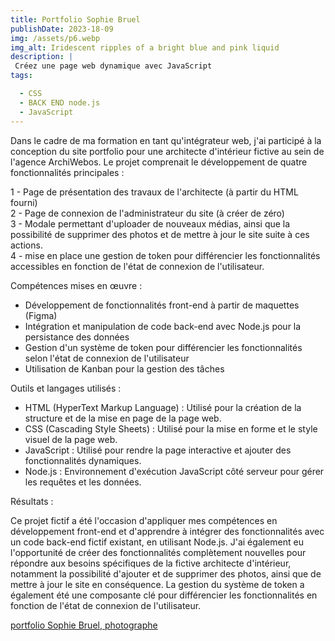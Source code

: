 ```yaml
---
title: Portfolio Sophie Bruel
publishDate: 2023-18-09
img: /assets/p6.webp
img_alt: Iridescent ripples of a bright blue and pink liquid
description: |
 Créez une page web dynamique avec JavaScript
tags:

  - CSS
  - BACK END node.js
  - JavaScript
---
```


Dans le cadre de ma formation en tant qu'intégrateur web, j'ai participé à la conception du site portfolio pour une architecte d'intérieur fictive au sein de l'agence ArchiWebos. Le projet comprenait le développement de quatre fonctionnalités principales :

1 - Page de présentation des travaux de l'architecte (à partir du HTML fourni) <br>
2 - Page de connexion de l'administrateur du site (à créer de zéro) <br>
3 - Modale permettant d'uploader de nouveaux médias, ainsi que la possibilité de supprimer des photos et de mettre à jour le site suite à ces actions. <br>
4 - mise en place une gestion de token pour différencier les fonctionnalités accessibles en fonction de l'état de connexion de l'utilisateur. <br>

Compétences mises en œuvre :

- Développement de fonctionnalités front-end à partir de maquettes (Figma)
- Intégration et manipulation de code back-end avec Node.js pour la persistance des données
- Gestion d'un système de token pour différencier les fonctionnalités selon l'état de connexion de l'utilisateur
- Utilisation de Kanban pour la gestion des tâches

Outils et langages utilisés :

- HTML (HyperText Markup Language) : Utilisé pour la création de la structure et de la mise en page de la page web.
- CSS (Cascading Style Sheets) : Utilisé pour la mise en forme et le style visuel de la page web.
- JavaScript : Utilisé pour rendre la page interactive et ajouter des fonctionnalités dynamiques.
- Node.js : Environnement d'exécution JavaScript côté serveur pour gérer les requêtes et les données.

Résultats :

Ce projet fictif a été l'occasion d'appliquer mes compétences en développement front-end et d'apprendre à intégrer des fonctionnalités avec un code back-end fictif existant, en utilisant Node.js. J'ai également eu l'opportunité de créer des fonctionnalités complètement nouvelles pour répondre aux besoins spécifiques de la fictive architecte d'intérieur, notamment la possibilité d'ajouter et de supprimer des photos, ainsi que de mettre à jour le site en conséquence. La gestion du système de token a également été une composante clé pour différencier les fonctionnalités en fonction de l'état de connexion de l'utilisateur.



<a href ="sophie-bruel-p6.netlify.app"> portfolio Sophie Bruel, photographe <a>
